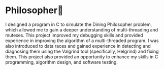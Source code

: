 # Philosopher🍝
I designed a program in C to simulate the Dining Philosopher problem, which allowed me to gain a deeper understanding of multi-threading and mutexes. This project improved my debugging skills and provided experience in improving the algorithm of a multi-threaded program. I was also introduced to data races and gained experience in detecting and diagnosing them using the Valgrind tool (specifically, Helgrind) and fixing them. This project also provided an opportunity to enhance my skills in C programming, algorithm design, and software testing.
